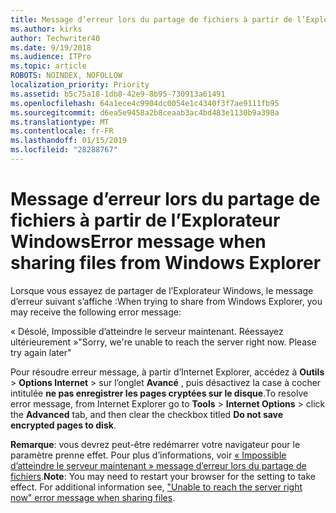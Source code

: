 ```yaml
---
title: Message d’erreur lors du partage de fichiers à partir de l’Explorateur Windows
ms.author: kirks
author: Techwriter40
ms.date: 9/19/2018
ms.audience: ITPro
ms.topic: article
ROBOTS: NOINDEX, NOFOLLOW
localization_priority: Priority
ms.assetid: b5c75a18-1db8-42e9-8b95-730913a61491
ms.openlocfilehash: 64a1ece4c9904dc0054e1c4340f3f7ae9111fb95
ms.sourcegitcommit: d6ea5e9458a2b8ceaab3ac4bd483e1130b9a398a
ms.translationtype: MT
ms.contentlocale: fr-FR
ms.lasthandoff: 01/15/2019
ms.locfileid: "28288767"
---
```

# <a name="error-message-when-sharing-files-from-windows-explorer"></a><span data-ttu-id="bae67-102">Message d’erreur lors du partage de fichiers à partir de l’Explorateur Windows</span><span class="sxs-lookup"><span data-stu-id="bae67-102">Error message when sharing files from Windows Explorer</span></span>

<span data-ttu-id="bae67-103">Lorsque vous essayez de partager de l’Explorateur Windows, le message d’erreur suivant s’affiche :</span><span class="sxs-lookup"><span data-stu-id="bae67-103">When trying to share from Windows Explorer, you may receive the following error message:</span></span>
  
<span data-ttu-id="bae67-p101">« Désolé, Impossible d’atteindre le serveur maintenant. Réessayez ultérieurement »</span><span class="sxs-lookup"><span data-stu-id="bae67-p101">"Sorry, we're unable to reach the server right now. Please try again later"</span></span>
  
<span data-ttu-id="bae67-106">Pour résoudre erreur message, à partir d’Internet Explorer, accédez à **Outils** \> **Options Internet** \> sur l’onglet **Avancé** , puis désactivez la case à cocher intitulée **ne pas enregistrer les pages cryptées sur le disque**.</span><span class="sxs-lookup"><span data-stu-id="bae67-106">To resolve error message, from Internet Explorer go to **Tools** \> **Internet Options** \> click the **Advanced** tab, and then clear the checkbox titled **Do not save encrypted pages to disk**.</span></span> 
  
 <span data-ttu-id="bae67-p102">**Remarque**: vous devrez peut-être redémarrer votre navigateur pour le paramètre prenne effet. Pour plus d’informations, voir [« Impossible d’atteindre le serveur maintenant » message d’erreur lors du partage de fichiers](https://go.microsoft.com/fwlink/?linkid=2022914).</span><span class="sxs-lookup"><span data-stu-id="bae67-p102">**Note**: You may need to restart your browser for the setting to take effect. For additional information see, ["Unable to reach the server right now" error message when sharing files](https://go.microsoft.com/fwlink/?linkid=2022914).</span></span>
  


